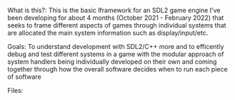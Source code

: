 What is this?:
  This is the basic lframework for an SDL2 game engine I've been developing for about 4 months (October 2021 - February 2022)
  that seeks to frame different aspects of games through individual systems that are allocated the main system information
  such as display/input/etc. 

Goals:
  To understand development with SDL2/C++ more and to efficently debug and test different systems in a game with the modular
  approach of system handlers being individually developed on their own and coming together through how the overall
  software decides when to run each piece of software
  
Files:
  
